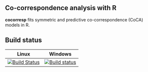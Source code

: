 ## Co-correspondence analysis with R

**cocorresp** fits symmetric and predictive co-correspondence (CoCA) models in R.

## Build status

Linux       | Windows
------------|------------
[![Build Status](https://travis-ci.org/gavinsimpson/cocorresp.svg?branch=master)](https://travis-ci.org/gavinsimpson/cocorresp) | [![Build status](https://ci.appveyor.com/api/projects/status/u1e24ck7a61eonxr/branch/master)](https://ci.appveyor.com/project/gavinsimpson/cocorresp/branch/master)